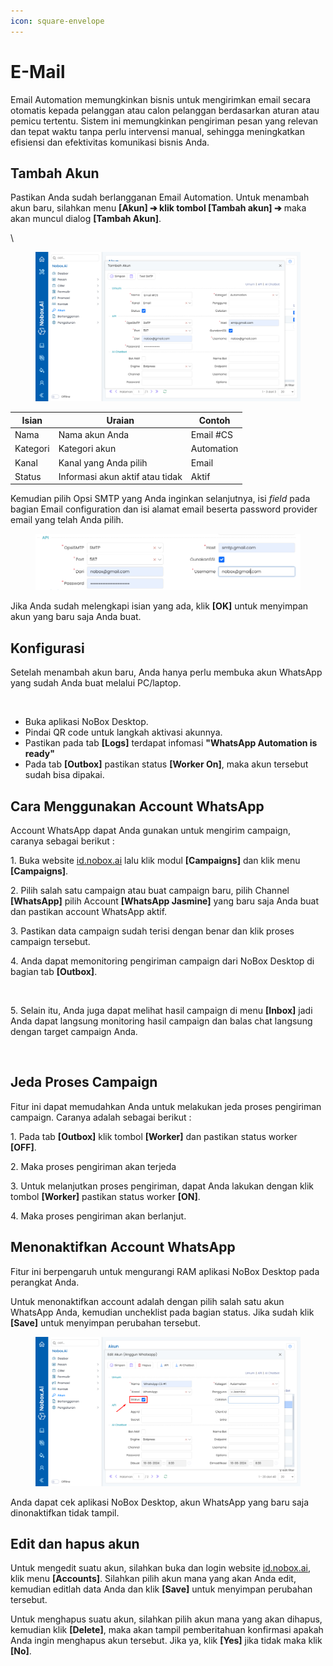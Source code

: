 ```yaml
---
icon: square-envelope
---
```


# E-Mail

Email Automation memungkinkan bisnis untuk mengirimkan email secara otomatis kepada pelanggan atau calon pelanggan berdasarkan aturan atau pemicu tertentu. Sistem ini memungkinkan pengiriman pesan yang relevan dan tepat waktu tanpa perlu intervensi manual, sehingga meningkatkan efisiensi dan efektivitas komunikasi bisnis Anda.

## **Tambah Akun**

Pastikan Anda sudah berlangganan Email Automation. Untuk menambah akun baru, silahkan menu **\[Akun] ➔ klik tombol \[Tambah akun] ➔** maka akan muncul dialog **\[Tambah Akun]**.

\


<figure><img src="../.gitbook/assets/add account email.png" alt=""><figcaption></figcaption></figure>

| Isian    | Uraian                          | Contoh     |
| -------- | ------------------------------- | ---------- |
| Nama     | Nama akun Anda                  | Email #CS  |
| Kategori | Kategori akun                   | Automation |
| Kanal    | Kanal yang Anda pilih           | Email      |
| Status   | Informasi akun aktif atau tidak | Aktif      |

Kemudian pilih Opsi SMTP yang Anda inginkan selanjutnya, isi _field_ pada bagian Email configuration dan isi alamat email beserta password provider email yang telah Anda pilih.

<figure><img src="../.gitbook/assets/konfigurasi email.png" alt=""><figcaption></figcaption></figure>

Jika Anda sudah melengkapi isian yang ada, klik **\[OK]** untuk menyimpan akun yang baru saja Anda buat.

## **Konfigurasi**

Setelah menambah akun baru, Anda hanya perlu membuka akun WhatsApp yang sudah Anda buat melalui PC/laptop.&#x20;

<figure><img src="../.gitbook/assets/akunWa.png" alt=""><figcaption></figcaption></figure>

* Buka aplikasi NoBox Desktop.
* Pindai QR code untuk langkah aktivasi akunnya.
* Pastikan pada tab **\[Logs]** terdapat infomasi **"WhatsApp Automation is ready"**
* Pada tab **\[Outbox]** pastikan status **\[Worker On]**, maka akun tersebut sudah bisa dipakai.

## **Cara Menggunakan Account WhatsApp**

Account WhatsApp dapat Anda gunakan untuk mengirim campaign, caranya sebagai berikut :

1\. Buka website [id.nobox.ai](https://id.nobox.ai/) lalu klik modul **\[Campaigns]** dan klik menu **\[Campaigns]**.

2\. Pilih salah satu campaign atau buat campaign baru, pilih Channel **\[WhatsApp]** pilih Account **\[WhatsApp Jasmine]** yang baru saja Anda buat dan pastikan account WhatsApp aktif.

3\. Pastikan data campaign sudah terisi dengan benar dan klik proses campaign tersebut.

4\. Anda dapat memonitoring pengiriman campaign dari NoBox Desktop di bagian tab **\[Outbox]**.

<figure><img src="../.gitbook/assets/Outbox.png" alt=""><figcaption></figcaption></figure>

5\. Selain itu, Anda juga dapat melihat hasil campaign di menu **\[Inbox]** jadi Anda dapat langsung monitoring hasil campaign dan balas chat langsung dengan target campaign Anda.

<figure><img src="../.gitbook/assets/Inbox.png" alt=""><figcaption></figcaption></figure>

## **Jeda Proses Campaign**

Fitur ini dapat memudahkan Anda untuk melakukan jeda proses pengiriman campaign. Caranya adalah sebagai berikut :

1\. Pada tab **\[Outbox]** klik tombol **\[Worker]** dan pastikan status worker **\[OFF]**.

2\. Maka proses pengiriman akan terjeda

3\. Untuk melanjutkan proses pengiriman, dapat Anda lakukan dengan klik tombol **\[Worker]** pastikan status worker **\[ON]**.

4\. Maka proses pengiriman akan berlanjut.

## **Menonaktifkan Account WhatsApp**

Fitur ini berpengaruh untuk mengurangi RAM aplikasi NoBox Desktop pada perangkat Anda.

Untuk menonaktifkan account adalah dengan pilih salah satu akun WhatsApp Anda, kemudian uncheklist pada bagian status. Jika sudah klik **\[Save]** untuk menyimpan perubahan tersebut.

<figure><img src="../.gitbook/assets/Menonaktifkan Akun WhatsApp (1).png" alt=""><figcaption></figcaption></figure>

Anda dapat cek aplikasi NoBox Desktop, akun WhatsApp yang baru saja dinonaktifkan tidak tampil.

## **Edit dan hapus akun**

Untuk mengedit suatu akun, silahkan buka dan login website [id.nobox.ai](https://id.nobox.ai/),  klik menu **\[Accounts]**. Silahkan pilih akun mana yang akan Anda edit, kemudian editlah data Anda dan klik **\[Save]** untuk menyimpan perubahan tersebut.

Untuk menghapus suatu akun, silahkan pilih akun mana yang akan dihapus, kemudian klik **\[Delete]**, maka akan tampil pemberitahuan konfirmasi apakah Anda ingin menghapus akun tersebut. Jika ya, klik **\[Yes]** jika tidak maka klik **\[No]**.
